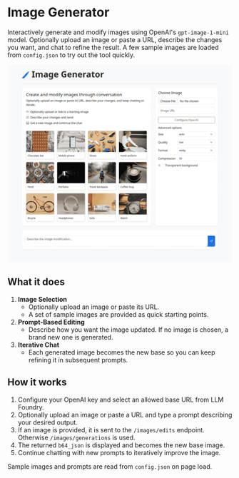 # Image Generator

Interactively generate and modify images using OpenAI's `gpt-image-1-mini` model. Optionally upload an image or paste a URL, describe the changes you want, and chat to refine the result. A few sample images are loaded from `config.json` to try out the tool quickly.

![Screenshot](screenshot.webp)

## What it does

1. **Image Selection**
   - Optionally upload an image or paste its URL.
   - A set of sample images are provided as quick starting points.
2. **Prompt-Based Editing**
   - Describe how you want the image updated. If no image is chosen, a brand new one is generated.
3. **Iterative Chat**
   - Each generated image becomes the new base so you can keep refining it in subsequent prompts.

## How it works

1. Configure your OpenAI key and select an allowed base URL from LLM Foundry.
2. Optionally upload an image or paste a URL and type a prompt describing your desired output.
3. If an image is provided, it is sent to the `/images/edits` endpoint. Otherwise `/images/generations` is used.
4. The returned `b64_json` is displayed and becomes the new base image.
5. Continue chatting with new prompts to iteratively improve the image.

Sample images and prompts are read from `config.json` on page load.
